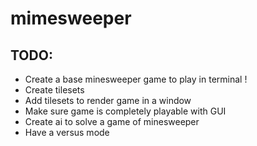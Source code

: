 # mimesweeper

## TODO:
- Create a base minesweeper game to play in terminal !
- Create tilesets
- Add tilesets to render game in a window
- Make sure game is completely playable with GUI
- Create ai to solve a game of minesweeper
- Have a versus mode
